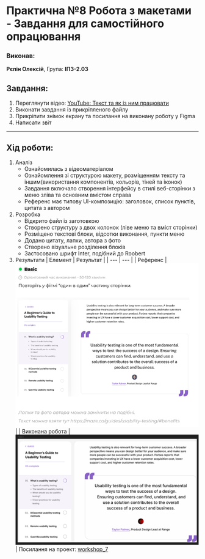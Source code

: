 # Практична №8 Робота з макетами - Завдання для самостійного опрацювання
### Виконав:
**Рєпін Олексій**, Група: **ІПЗ-2.03**
## Завдання:
1. Переглянути відео: [YouTube: Текст та як із ним працювати](https://www.youtube.com/watch?v=VouVsut_-Ak&authuser=0)
2. Виконати завдання із прикріпленого файлу
3. Прикріпити знімок екрану та посилання на виконану роботу у Figma
4. Написати звіт
---
## Хід роботи:
1. Аналіз
    - Ознайомилась з відеоматеріалом
    - Ознайомлення зі структурою макету, розміщенням тексту та іншим(використання компонентів, кольорів, тіней та іконок)
    - Завдання включало створення інтерфейсу в стилі веб-сторінки з меню зліва та основним вмістом справа
    - Референс має типову UI-композицію: заголовок, список пунктів, цитата з автором
2. Розробка
    - Відкрито файл із заготовкою
    - Створено структуру з двох колонок (ліве меню та вміст сторінки)
    - Розміщено текстові блоки, відсотки виконання, пункти меню
    - Додано цитату, лапки, автора з фото
    - Створено візуальне розділення блоків
    - Застосовано шрифт Inter, подібний до Roobert
3. Результати
    | Елемент | Результат |
    | --- | --- |
    | Референс | ![фото](images/Ref.png) |
    | Виконана робота | ![фото](images/result.PNG) |
    Посилання на проект: [workshop_7](https://www.figma.com/design/VdhT6vPI3lLTok4grfmONW/workshop_7?node-id=1-2&t=axZbb25cU0P5maD8-1)
